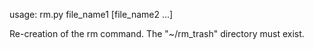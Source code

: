 usage: rm.py file_name1 [file_name2 ...]

Re-creation of the rm command. The "~/rm_trash" directory must exist.
